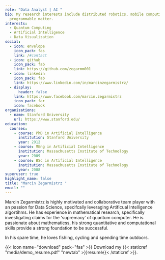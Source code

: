 ```yaml
---
role: "Data Analyst | AI "
bio: My research interests include distributed robotics, mobile computing and
  programmable matter.
interests:
  - Quantum Computing
  - Artificial Intelligence
  - Data Visualization
social:
  - icon: envelope
    icon_pack: fas
    link: /#contact
  - icon: github
    icon_pack: fab
    link: https://github.com/zegarmm001
  - icon: linkedin
    icon_pack: fab
    link: https://www.linkedin.com/in/marcinzegarmistrz/
  - display:
      header: false
    link: https://www.facebook.com/marcin.zegarmistrz
    icon_pack: far
    icon: facebook
organizations:
  - name: Stanford University
    url: https://www.stanford.edu/
education:
  courses:
    - course: PhD in Artificial Intelligence
      institution: Stanford University
      year: 2012
    - course: MEng in Artificial Intelligence
      institution: Massachusetts Institute of Technology
      year: 2009
    - course: BSc in Artificial Intelligence
      institution: Massachusetts Institute of Technology
      year: 2008
superuser: true
highlight_name: false
title: "Marcin Zegarmistrz "
email: ""
---
```

Marcin Zegarmistrz is highly motivated and collaborative team player with an passion for Data Science, specifcally leveraging Artificual Intelligence algortihms. He has experience in mathematical research, specifically investigating claims for the 'supremacy' of quantum computer. He is passionate about mathematicss, his strong quantitative and computational skills provide a strong foundation to be successful.

In his spare time, he loves fishing, cycling and spending time outdoors.

{{< icon name="download" pack="fas" >}} Download my {{< staticref "media/demo_resume.pdf" "newtab" >}}resumé{{< /staticref >}}.